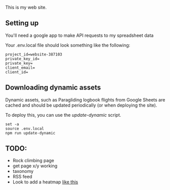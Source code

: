 This is my web site.

## Setting up

You'll need a google app to make API requests to my spreadsheet data

Your .env.local file should look something like the following:

```
project_id=website-387103
private_key_id=
private_key=
client_email=
client_id=
```

## Downloading dynamic assets

Dynamic assets, such as Paragliding logbook flights from Google Sheets are cached and should be updated periodically (or when deploying the site).

To deploy this, you can use the *update-dynamic* script.

```
set -a
source .env.local
npm run update-dynamic
```

## TODO:
* Rock climbing page
* get page x/y working
* taxonomy
* RSS feed
* Look to add a heatmap [like this](https://cal-heatmap.com/docs/showcase)
